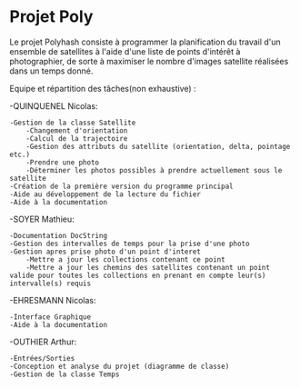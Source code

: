 Projet Poly
===========

Le projet Polyhash consiste à programmer la planification du travail d'un ensemble de satellites à l'aide d'une liste
de points d'intérêt à photographier, de sorte à maximiser le nombre d'images satellite réalisées dans un temps donné.

Equipe et répartition des tâches(non exhaustive) :


-QUINQUENEL Nicolas:

    -Gestion de la classe Satellite
        -Changement d'orientation
        -Calcul de la trajectoire
        -Gestion des attributs du satellite (orientation, delta, pointage etc.)
        -Prendre une photo
        -Déterminer les photos possibles à prendre actuellement sous le satellite
    -Création de la première version du programme principal
    -Aide au développement de la lecture du fichier
    -Aide à la documentation


-SOYER Mathieu:

    -Documentation DocString
    -Gestion des intervalles de temps pour la prise d'une photo
    -Gestion apres prise photo d'un point d'interet
        -Mettre a jour les collections contenant ce point
        -Mettre a jour les chemins des satellites contenant un point valide pour toutes les collections en prenant en compte leur(s) intervalle(s) requis


-EHRESMANN Nicolas:

    -Interface Graphique
    -Aide à la documentation

-OUTHIER Arthur:

    -Entrées/Sorties
    -Conception et analyse du projet (diagramme de classe)
    -Gestion de la classe Temps
